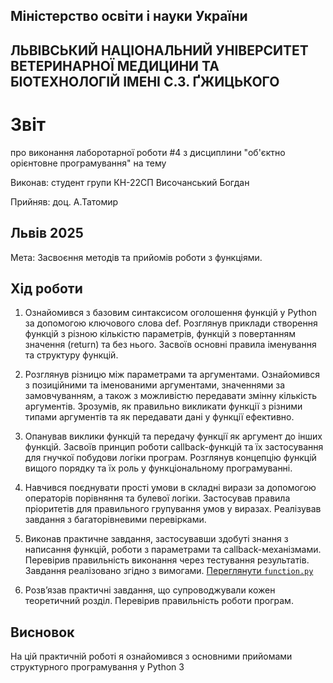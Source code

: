 ## Міністерство освіти і науки України

## ЛЬВІВСЬКИЙ НАЦІОНАЛЬНИЙ УНІВЕРСИТЕТ ВЕТЕРИНАРНОЇ МЕДИЦИНИ ТА БІОТЕХНОЛОГІЙ ІМЕНІ С.З. ҐЖИЦЬКОГО

# Звіт
про виконання лаборотарної роботи #4 з дисциплини "об'єктно орієнтовне програмування" на тему 

Виконав: студент групи КН-22СП Височанський Богдан

Прийняв: доц. А.Татомир

## Львів 2025

Мета: Засвоєння  методів та прийомів роботи з функціями.


## Хід роботи

1. Ознайомився з базовим синтаксисом оголошення функцій у Python за допомогою ключового слова def. 
   Розглянув приклади створення функцій з різною кількістю параметрів, функцій з повертанням значення (return) та без нього. 
   Засвоїв основні правила іменування та структуру функцій.

2. Розглянув різницю між параметрами та аргументами. Ознайомився з позиційними та іменованими аргументами, значеннями за замовчуванням, а також з можливістю передавати змінну кількість аргументів. 
   Зрозумів, як правильно викликати функції з різними типами аргументів та як передавати дані у функції ефективно.

3. Опанував виклики функцій та передачу функції як аргумент до інших функцій. 
   Засвоїв принцип роботи callback-функцій та їх застосування для гнучкої побудови логіки програм. 
   Розглянув концепцію функцій вищого порядку та їх роль у функціональному програмуванні.

4. Навчився поєднувати прості умови в складні вирази за допомогою операторів порівняння та булевої логіки. 
   Застосував правила пріоритетів для правильного групування умов у виразах. Реалізував завдання з багаторівневими перевірками.

5. Виконав практичне завдання, застосувавши здобуті знання з написання функцій, роботи з параметрами та callback-механізмами. 
   Перевірив правильність виконання через тестування результатів. Завдання реалізовано згідно з вимогами.
   [Переглянути `function.py`](./function.py)

6. Розв’язав практичні завдання, що супроводжували кожен теоретичний розділ. Перевірив правильність роботи програм. 


## Висновок
На цій практичній роботі я ознайомився з основними прийомами структурного програмування у Python 3